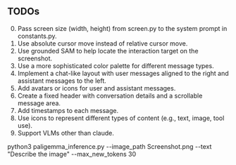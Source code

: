 ## TODOs

0. Pass screen size (width, height) from screen.py to the system prompt in constants.py.
1. Use absolute cursor move instead of relative cursor move.
2. Use grounded SAM to help locate the interaction target on the screenshot.
3. Use a more sophisticated color palette for different message types.
4. Implement a chat-like layout with user messages aligned to the right and assistant messages to the left.
5. Add avatars or icons for user and assistant messages.
6. Create a fixed header with conversation details and a scrollable message area.
7. Add timestamps to each message.
8. Use icons to represent different types of content (e.g., text, image, tool use).
9. Support VLMs other than claude.

python3 paligemma_inference.py --image_path Screenshot.png --text "Describe the image" --max_new_tokens 30